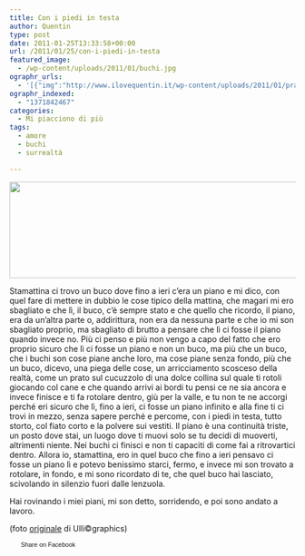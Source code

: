 ```yaml
---
title: Con i piedi in testa
author: Quentin
type: post
date: 2011-01-25T13:33:58+00:00
url: /2011/01/25/con-i-piedi-in-testa
featured_image:
  - /wp-content/uploads/2011/01/buchi.jpg
ographr_urls:
  - '[{"img":"http://www.ilovequentin.it/wp-content/uploads/2011/01/prato.jpg"},{"img":"http://www.ilovequentin.it/wp-content/uploads/2011/01/buchi.jpg"},{"img":"http://www.ilovequentin.it/wp-content/uploads/2011/01/buchi.bmp"},{"img":"http://www.ilovequentin.it/wp-content/uploads/2011/01/prato-300x98.jpg"}]'
ographr_indexed:
  - "1371842467"
categories:
  - Mi piacciono di più
tags:
  - amore
  - buchi
  - surrealtà

---
```

[<img class="alignnone size-full wp-image-1429" title="prato" src="http://www.ilovequentin.it/wp-content/uploads/2011/01/prato.jpg" alt="" width="520" height="170" />][1]

Stamattina ci trovo un buco dove fino a ieri c’era un piano e mi dico, con quel fare di mettere in dubbio le cose tipico della mattina, che magari mi ero sbagliato e che lì, il buco, c’è sempre stato e che quello che ricordo, il piano, era da un’altra parte o, addirittura, non era da nessuna parte e che io mi son sbagliato proprio, ma sbagliato di brutto a pensare che lì ci fosse il piano quando invece no. Più ci penso e più non vengo a capo del fatto che ero proprio sicuro che lì ci fosse un piano e non un buco, ma più che un buco, che i buchi son cose piane anche loro, ma cose piane senza fondo, più che un buco, dicevo, una piega delle cose, un arricciamento scosceso della realtà, come un prato sul cucuzzolo di una dolce collina sul quale ti rotoli giocando col cane e che quando arrivi ai bordi tu pensi ce ne sia ancora e invece finisce e ti fa rotolare dentro, giù per la valle, e tu non te ne accorgi perché eri sicuro che lì, fino a ieri, ci fosse un piano infinito e alla fine ti ci trovi in mezzo, senza sapere perché e percome, con i piedi in testa, tutto storto, col fiato corto e la polvere sui vestiti. Il piano è una continuità triste, un posto dove stai, un luogo dove ti muovi solo se tu decidi di muoverti, altrimenti niente. Nei buchi ci finisci e non ti capaciti di come fai a ritrovartici dentro. Allora io, stamattina, ero in quel buco che fino a ieri pensavo ci fosse un piano lì e potevo benissimo starci, fermo, e invece mi son trovato a rotolare, in fondo, e mi sono ricordato di te, che quel buco hai lasciato, scivolando in silenzio fuori dalle lenzuola.
  
Hai rovinando i miei piani, mi son detto, sorridendo, e poi sono andato a lavoro.

(foto [originale][2] di Ulli©graphics)

<a href="http://www.facebook.com/share.php?u=http%3A%2F%2Fwww.ilovequentin.it%2F2011%2F01%2F25%2Fcon-i-piedi-in-testa&t=Con%20i%20piedi%20in%20testa" id="facebook_share_both_1426" style="font-size:11px; line-height:13px; font-family:'lucida grande',tahoma,verdana,arial,sans-serif; text-decoration:none; padding:2px 0 0 20px; height:16px; background:url(http://b.static.ak.fbcdn.net/images/share/facebook_share_icon.gif) no-repeat top left;">Share on Facebook</a>

 [1]: http://www.ilovequentin.it/wp-content/uploads/2011/01/prato.jpg
 [2]: http://www.flickr.com/photos/ulligraphics/3418215811/sizes/l/in/photostream/